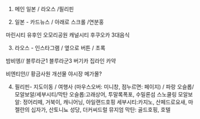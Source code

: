 1. 메인
일본 / 라오스 /필리핀

2. 일본 - 카드뉴스 / 아래로 스크롤 /연분홍

마린시티
유후인
오모리공원
캐널시티
후쿠오카 3대음식

3. 라오스 - 인스타그램 / 옆으로 버튼 / 초록

밤비엥//
블루라군1
블루라군3
버기카
집라인
카약

비엔티안//
황금사원
개선물
야시장
메가몰?

4. 필리핀- 지도이동 / 여행사 (마우스오버: 미니창, 점누르면: 페이지) / 파랑
오슬롭/모알보알/세부시티/막탄
오슬롭:고래상어, 투말록폭포, 수밀론섬 스노쿨링
모알보알: 정어리떼, 거북이,  캐니어닝, 아일랜드호핑
세부시티:카지노, 산페드로요새, 마젤란의 십자가, 산토니뇨 성당, 더커씨드럴 뮤지엄
막탄: 골드호핑, 호텔
